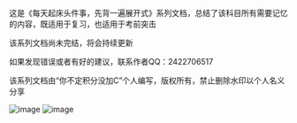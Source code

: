 这是《每天起床头件事，先背一遍展开式》系列文档，总结了该科目所有需要记忆的内容，既适用于复习，也适用于考前突击

该系列文档尚未完结，将会持续更新

如果发现错误或者有好的建议，联系作者QQ：2422706517

该系列文档由“你不定积分没加C”个人编写，版权所有，禁止删除水印以个人名义分享

![image](https://github.com/2422706517/First-thing-in-the-morning-recite-the-expansion/blob/main/IMG/%E5%B7%A5%E6%95%B01.png)
![image](https://github.com/2422706517/First-thing-in-the-morning-recite-the-expansion/blob/main/IMG/%E7%BA%BF%E4%BB%A3%E4%B8%8E%E8%A7%A3%E5%87%A0.png)
